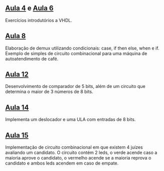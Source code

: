 ## [Aula 4](https://github.com/itepifanio/vhdl/tree/master/exercicios/aula_4) e [Aula 6](https://github.com/itepifanio/vhdl/tree/master/exercicios/aula_6)

Exercícios introdutórios a VHDL.

## [Aula 8](https://github.com/itepifanio/vhdl/tree/master/exercicios/aula_8)

Elaboração de demux utilizando condicionais: case, if then else, when e if. Exemplo de simples de circuito combinacional para uma máquina de autoatendimento de café.

## [Aula 12](https://github.com/itepifanio/vhdl/tree/master/exercicios/aula_12)

Desenvolvimento de comparador de 5 bits, além de um circuito que determina o maior de 3 números de 8 bits.

## [Aula 14](https://github.com/itepifanio/vhdl/tree/master/exercicios/aula_14)

Implementa um deslocador e uma ULA com entradas de 8 bits.

## [Aula 15](https://github.com/itepifanio/vhdl/tree/master/exercicios/aula_15)

Implementação de circuito combinacional em que existem 4 juízes avaliando um candidato. O circuito contém 2 leds, o verde acende caso a maioria aprove o candidato, o vermelho acende se a maioria reprova o candidato e ambos leds acendem em caso de empate.
